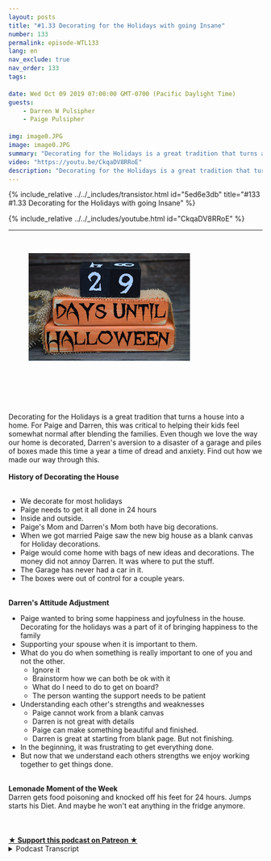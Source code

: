 ```yaml
---
layout: posts
title: "#1.33 Decorating for the Holidays with going Insane"
number: 133
permalink: episode-WTL133
lang: en
nav_exclude: true
nav_order: 133
tags:

date: Wed Oct 09 2019 07:00:00 GMT-0700 (Pacific Daylight Time)
guests:
    - Darren W Pulsipher
    - Paige Pulsipher

img: image0.JPG
image: image0.JPG
summary: "Decorating for the Holidays is a great tradition that turns a house into a home. For Paige and Darren, this was critical to helping their kids feel somewhat normal after blending the families. Even though we love the way our home is decorated, Darren's aversion to a disaster of a garage and piles of boxes made this time a year a time of dread and anxiety. Find out how we made our way through this."
video: "https://youtu.be/CkqaDV8RRoE"
description: "Decorating for the Holidays is a great tradition that turns a house into a home. For Paige and Darren, this was critical to helping their kids feel somewhat normal after blending the families. Even though we love the way our home is decorated, Darren's aversion to a disaster of a garage and piles of boxes made this time a year a time of dread and anxiety. Find out how we made our way through this."
---
```


<div>
{% include_relative ../../_includes/transistor.html id="5ed6e3db" title="#133 #1.33 Decorating for the Holidays with going Insane" %}

{% include_relative ../../_includes/youtube.html id="CkqaDV8RRoE" %}
</div>

---

<html><head></head><body><div><br><figure data-trix-attachment="{&quot;contentType&quot;:&quot;image&quot;,&quot;height&quot;:213,&quot;url&quot;:&quot;https://1.bp.blogspot.com/-bIs7DaaonZo/XZ1RwpwqZ7I/AAAAAAAFEn4/HcKmwueYNskek4KsgffDfwHgarsu8hhEACNcBGAsYHQ/s320/DSC_0437.JPG&quot;,&quot;width&quot;:320}" data-trix-content-type="image" class="attachment attachment--preview"><img src="./image0.JPG" width="320" height="213"><figcaption class="attachment__caption"></figcaption></figure><br><a href="https://www.etsy.com/listing/731161731/halloween-countdown-orange-and-black?ga_order=most_relevant&amp;ga_search_type=all&amp;ga_view_type=gallery&amp;ga_search_query=Halloween+Countdown+blocks&amp;ref=sr_gallery-1-2&amp;organic_search_click=1&amp;frs=1"><br><br></a><br></div><div><br></div><div>Decorating for the Holidays is a great tradition that turns a house into a home. For Paige and Darren, this was critical to helping their kids feel somewhat normal after blending the families. Even though we love the way our home is decorated, Darren's aversion to a disaster of a garage and piles of boxes made this time a year a time of dread and anxiety. Find out how we made our way through this.</div><div><strong><br>History of Decorating the House<br></strong><br></div><ul><li>We decorate for most holidays</li><li>Paige needs to get it all done in 24 hours</li><li>Inside and outside.</li><li>Paige's Mom and Darren's Mom both have big decorations.</li><li>When we got married Paige saw the new big house as a blank canvas for Holiday decorations.</li><li>Paige would come home with bags of new ideas and decorations. The money did not annoy Darren. It was where to put the stuff.</li><li>The Garage has never had a car in it.</li><li>The boxes were out of control for a couple years.</li></ul><div><strong><br>Darren's Attitude Adjustment</strong></div><ul><li>Paige wanted to bring some happiness and joyfulness in the house. Decorating for the holidays was a part of it of bringing happiness to the family</li><li>Supporting your spouse when it is important to them.</li><li>What do you do when something is really important to one of you and not the other.<ul><li>Ignore it</li><li>Brainstorm how we can both be ok with it</li><li>What do I need to do to get on board?</li><li>The person wanting the support needs to be patient</li></ul></li><li>Understanding each other's strengths and weaknesses<ul><li>Paige cannot work from a blank canvas</li><li>Darren is not great with details</li><li>Paige can make something beautiful and finished.</li><li>Darren is great at starting from blank page. But not finishing.</li></ul></li><li>In the beginning, it was frustrating to get everything done.&nbsp;</li><li>But now that we understand each others strengths we enjoy working together to get things done.</li></ul><div><strong><br>Lemonade Moment of the Week</strong></div><div>Darren gets food poisoning and knocked off his feet for 24 hours. Jumps starts his Diet. And maybe he won't eat anything in the fridge anymore.</div><div><br></div><div><br><br></div>
<strong>
  <a href="https://www.patreon.com/wheresthelemonade" target="_donate" rel="payment" title="★ Support this podcast on Patreon ★">★ Support this podcast on Patreon ★</a>
</strong></body></html>

<details>
<summary> Podcast Transcript </summary>

<p></p>

</details>
